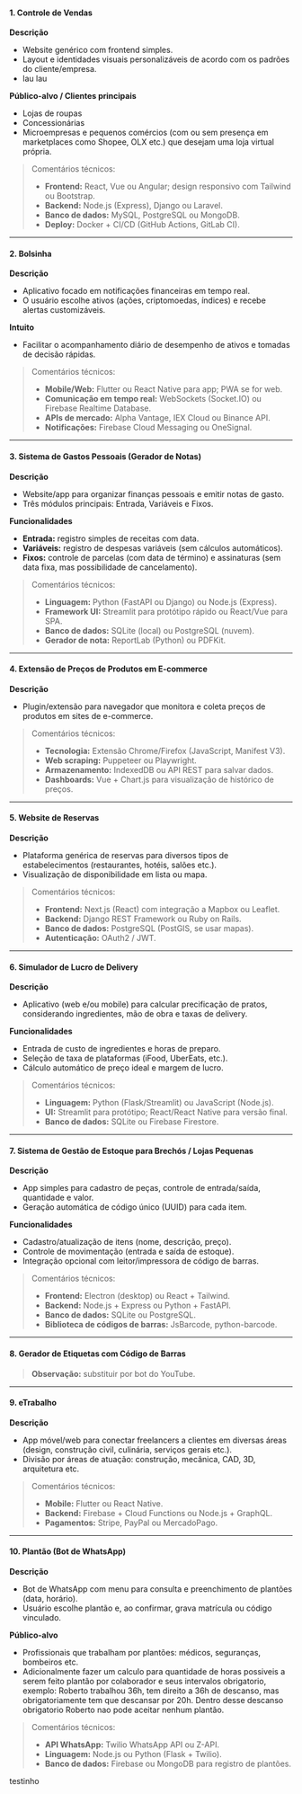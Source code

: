 #### 1. Controle de Vendas

**Descrição**   
- Website genérico com frontend simples.  
- Layout e identidades visuais personalizáveis de acordo com os padrões do cliente/empresa.
- lau lau


**Público-alvo / Clientes principais**  
- Lojas de roupas  
- Concessionárias  
- Microempresas e pequenos comércios (com ou sem presença em marketplaces como Shopee, OLX etc.) que desejam uma loja virtual própria.

> Comentários técnicos:  
> - **Frontend:** React, Vue ou Angular; design responsivo com Tailwind ou Bootstrap.  
> - **Backend:** Node.js (Express), Django ou Laravel.  
> - **Banco de dados:** MySQL, PostgreSQL ou MongoDB.  
> - **Deploy:** Docker + CI/CD (GitHub Actions, GitLab CI).

---

#### 2. Bolsinha

**Descrição**  
- Aplicativo focado em notificações financeiras em tempo real.  
- O usuário escolhe ativos (ações, criptomoedas, índices) e recebe alertas customizáveis.

**Intuito**  
- Facilitar o acompanhamento diário de desempenho de ativos e tomadas de decisão rápidas.

> Comentários técnicos:  
> - **Mobile/Web:** Flutter ou React Native para app; PWA se for web.  
> - **Comunicação em tempo real:** WebSockets (Socket.IO) ou Firebase Realtime Database.  
> - **APIs de mercado:** Alpha Vantage, IEX Cloud ou Binance API.  
> - **Notificações:** Firebase Cloud Messaging ou OneSignal.

---

#### 3. Sistema de Gastos Pessoais (Gerador de Notas)

**Descrição**  
- Website/​app para organizar finanças pessoais e emitir notas de gasto.  
- Três módulos principais: Entrada, Variáveis e Fixos.

**Funcionalidades**  
- **Entrada:** registro simples de receitas com data.  
- **Variáveis:** registro de despesas variáveis (sem cálculos automáticos).  
- **Fixos:** controle de parcelas (com data de término) e assinaturas (sem data fixa, mas possibilidade de cancelamento).

> Comentários técnicos:  
> - **Linguagem:** Python (FastAPI ou Django) ou Node.js (Express).  <!-- usei python, mas nao utilizei nem fastapi nem django-->
> - **Framework UI:** Streamlit para protótipo rápido ou React/Vue para SPA. <!-- Esta em streamlit ainda, rodando localmente-->  
> - **Banco de dados:** SQLite (local) ou PostgreSQL (nuvem). <!-- esta criando um .db para o banco de dados-->  
> - **Gerador de nota:** ReportLab (Python) ou PDFKit. <!-- nao adicionei, nao vejo necessidade, mas e uma boa funcionalidade para colocar futuramente -->

---

#### 4. Extensão de Preços de Produtos em E-commerce

**Descrição**  
- Plugin/​extensão para navegador que monitora e coleta preços de produtos em sites de e-commerce.

> Comentários técnicos:  
> - **Tecnologia:** Extensão Chrome/Firefox (JavaScript, Manifest V3).  
> - **Web scraping:** Puppeteer ou Playwright.  
> - **Armazenamento:** IndexedDB ou API REST para salvar dados.  
> - **Dashboards:** Vue + Chart.js para visualização de histórico de preços.

---

#### 5. Website de Reservas

**Descrição**  
- Plataforma genérica de reservas para diversos tipos de estabelecimentos (restaurantes, hotéis, salões etc.).  
- Visualização de disponibilidade em lista ou mapa.

> Comentários técnicos:  
> - **Frontend:** Next.js (React) com integração a Mapbox ou Leaflet.  
> - **Backend:** Django REST Framework ou Ruby on Rails.  
> - **Banco de dados:** PostgreSQL (PostGIS, se usar mapas).  
> - **Autenticação:** OAuth2 / JWT.

---

#### 6. Simulador de Lucro de Delivery

**Descrição**  
- Aplicativo (web e/ou mobile) para calcular precificação de pratos, considerando ingredientes, mão de obra e taxas de delivery.

**Funcionalidades**  
- Entrada de custo de ingredientes e horas de preparo.  
- Seleção de taxa de plataformas (iFood, UberEats, etc.).  
- Cálculo automático de preço ideal e margem de lucro.

> Comentários técnicos:  
> - **Linguagem:** Python (Flask/Streamlit) ou JavaScript (Node.js).  
> - **UI:** Streamlit para protótipo; React/React Native para versão final.  
> - **Banco de dados:** SQLite ou Firebase Firestore.  

---

#### 7. Sistema de Gestão de Estoque para Brechós / Lojas Pequenas

**Descrição**  
- App simples para cadastro de peças, controle de entrada/saída, quantidade e valor.  
- Geração automática de código único (UUID) para cada item.

**Funcionalidades**  
- Cadastro/atualização de itens (nome, descrição, preço).  
- Controle de movimentação (entrada e saída de estoque).  
- Integração opcional com leitor/impressora de código de barras.

> Comentários técnicos:  
> - **Frontend:** Electron (desktop) ou React + Tailwind.  
> - **Backend:** Node.js + Express ou Python + FastAPI.  
> - **Banco de dados:** SQLite ou PostgreSQL.  
> - **Biblioteca de códigos de barras:** JsBarcode, python-barcode.

---

#### 8. Gerador de Etiquetas com Código de Barras

> **Observação:** substituir por bot do YouTube.

---

#### 9. eTrabalho

**Descrição**  
- App móvel/web para conectar freelancers a clientes em diversas áreas (design, construção civil, culinária, serviços gerais etc.).  
- Divisão por áreas de atuação: construção, mecânica, CAD, 3D, arquitetura etc.

> Comentários técnicos:  
> - **Mobile:** Flutter ou React Native.  
> - **Backend:** Firebase + Cloud Functions ou Node.js + GraphQL.  
> - **Pagamentos:** Stripe, PayPal ou MercadoPago.

---

#### 10. Plantão (Bot de WhatsApp)

**Descrição**  
- Bot de WhatsApp com menu para consulta e preenchimento de plantões (data, horário).  
- Usuário escolhe plantão e, ao confirmar, grava matrícula ou código vinculado.

**Público-alvo**  
- Profissionais que trabalham por plantões: médicos, seguranças, bombeiros etc.
- Adicionalmente fazer um calculo para quantidade de horas possiveis a serem feito plantão por colaborador e seus intervalos obrigatorio, exemplo:
    Roberto trabalhou 36h, tem direito a 36h de descanso, mas obrigatoriamente tem que descansar por 20h. Dentro desse descanso obrigatorio Roberto nao pode aceitar nenhum plantão.
> Comentários técnicos:  
> - **API WhatsApp:** Twilio WhatsApp API ou Z-API.  <!-- Testei o twillio e achei uma coisa complicada-->
> - **Linguagem:** Node.js ou Python (Flask + Twilio).  <!-- Python e o dream, eu acho-->
> - **Banco de dados:** Firebase ou MongoDB para registro de plantões.  

testinho